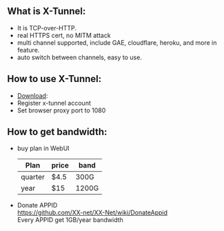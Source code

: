 ## What is X-Tunnel:
* It is TCP-over-HTTP.  
* real HTTPS cert, no MITM attack  
* multi channel supported, include GAE, cloudflare, heroku, and more in feature.  
* auto switch between channels, easy to use. 

## How to use X-Tunnel:
* [Download](https://github.com/XX-net/XX-Net/blob/master/code/default/download.md):
* Register x-tunnel account
* Set browser proxy port to 1080

## How to get bandwidth:
* buy plan in WebUI 
  
    |Plan| price|band|
    |-----|-----|---|
    |quarter |$4.5  | 300G |
    |year |$15   | 1200G|

* Donate APPID  
  https://github.com/XX-net/XX-Net/wiki/DonateAppid  
  Every APPID get 1GB/year bandwidth